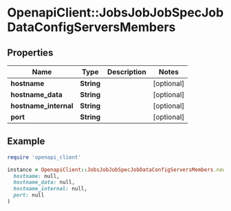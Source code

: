 # OpenapiClient::JobsJobJobSpecJobDataConfigServersMembers

## Properties

| Name | Type | Description | Notes |
| ---- | ---- | ----------- | ----- |
| **hostname** | **String** |  | [optional] |
| **hostname_data** | **String** |  | [optional] |
| **hostname_internal** | **String** |  | [optional] |
| **port** | **String** |  | [optional] |

## Example

```ruby
require 'openapi_client'

instance = OpenapiClient::JobsJobJobSpecJobDataConfigServersMembers.new(
  hostname: null,
  hostname_data: null,
  hostname_internal: null,
  port: null
)
```

